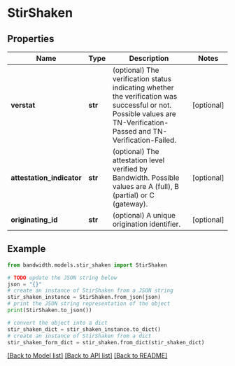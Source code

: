 # StirShaken


## Properties

Name | Type | Description | Notes
------------ | ------------- | ------------- | -------------
**verstat** | **str** | (optional) The verification status indicating whether the verification was successful or not. Possible values are TN-Verification-Passed and TN-Verification-Failed. | [optional] 
**attestation_indicator** | **str** | (optional) The attestation level verified by Bandwidth. Possible values are A (full), B (partial) or C (gateway). | [optional] 
**originating_id** | **str** | (optional) A unique origination identifier. | [optional] 

## Example

```python
from bandwidth.models.stir_shaken import StirShaken

# TODO update the JSON string below
json = "{}"
# create an instance of StirShaken from a JSON string
stir_shaken_instance = StirShaken.from_json(json)
# print the JSON string representation of the object
print(StirShaken.to_json())

# convert the object into a dict
stir_shaken_dict = stir_shaken_instance.to_dict()
# create an instance of StirShaken from a dict
stir_shaken_form_dict = stir_shaken.from_dict(stir_shaken_dict)
```
[[Back to Model list]](../README.md#documentation-for-models) [[Back to API list]](../README.md#documentation-for-api-endpoints) [[Back to README]](../README.md)


